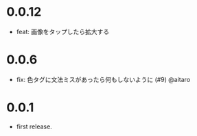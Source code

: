 # 0.0.12

- feat: 画像をタップしたら拡大する

# 0.0.6

- fix: 色タグに文法ミスがあったら何もしないように (#9) @aitaro

# 0.0.1

- first release.
